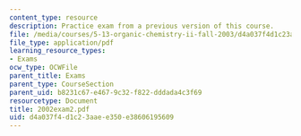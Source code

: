 ```yaml
---
content_type: resource
description: Practice exam from a previous version of this course.
file: /media/courses/5-13-organic-chemistry-ii-fall-2003/d4a037f4d1c23aaee350e38606195609_2002exam2.pdf
file_type: application/pdf
learning_resource_types:
- Exams
ocw_type: OCWFile
parent_title: Exams
parent_type: CourseSection
parent_uid: b8231c67-e467-9c32-f822-dddada4c3f69
resourcetype: Document
title: 2002exam2.pdf
uid: d4a037f4-d1c2-3aae-e350-e38606195609
---
```

